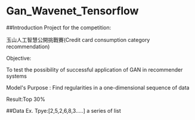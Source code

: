 # Gan_Wavenet_Tensorflow
##Introduction
Project for the competition:

玉山人工智慧公開挑戰賽(Credit card consumption category recommendation)

Objective: 

To test the possibility of successful application of GAN in recommender systems

Model's Purpose : Find regularities in a one-dimensional sequence of data

Result:Top 30%


##Data
Ex.
Tpye:[2,5,2,6,8,3.....] a series of list
